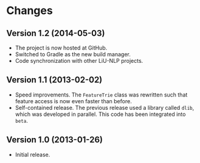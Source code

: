 # Changes

## Version 1.2 (2014-05-03)

* The project is now hosted at GitHub.
* Switched to Gradle as the new build manager.
* Code synchronization with other LiU-NLP projects.

## Version 1.1 (2013-02-02)

* Speed improvements. The ``FeatureTrie`` class was rewritten such that feature access is now even faster than before.
* Self-contained release. The previous release used a library called ``dlib``, which was developed in parallel. This code has been integrated into ``beta``.

## Version 1.0 (2013-01-26)

* Initial release.

